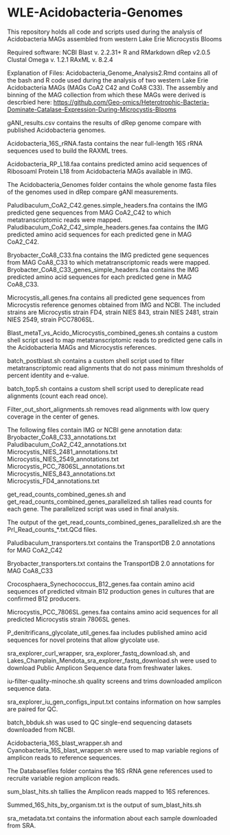 # WLE-Acidobacteria-Genomes
This repository holds all code and scripts used during the analysis of Acidobacteria MAGs assembled from western Lake Erie Microcystis Blooms

Required software:
NCBI Blast v. 2.2.31+
R and RMarkdown
dRep v2.0.5
Clustal Omega v. 1.2.1 
RAxML v. 8.2.4 

Explanation of Files:
Acidobacteria_Genome_Analysis2.Rmd contains all of the bash and R code used during the analysis of two western Lake Erie Acidobacteria MAGs (MAGs CoA2 C42 and CoA8 C33). The assembly and binning of the MAG collection from which these MAGs were derived is descrbied here: https://github.com/Geo-omics/Heterotrophic-Bacteria-Dominate-Catalase-Expression-During-Microcystis-Blooms

gANI_results.csv contains the results of dRep genome compare with published Acidobacteria genomes.

Acidobacteria_16S_rRNA.fasta contains the near full-length 16S rRNA sequences used to build the RAXML trees.

Acidobacteria_RP_L18.faa contains predicted amino acid sequences of Ribosoaml Protein L18 from Acidobacteria MAGs available in IMG.

The Acidobacteria_Genomes folder contains the whole genome fasta files of the genomes used in dRep compare gANI measurements.

Paludibaculum_CoA2_C42.genes.simple_headers.fna contains the IMG predicted gene sequences from MAG CoA2_C42 to which metatranscriptomic reads were mapped.
Paludibaculum_CoA2_C42_simple_headers.genes.faa contains the IMG predicted amino acid sequences for each predicted gene in MAG CoA2_C42.

Bryobacter_CoA8_C33.fna contains the IMG predicted gene sequences from MAG CoA8_C33 to which metatranscriptomic reads were mapped.
Bryobacter_CoA8_C33_genes_simple_headers.faa contains the IMG predicted amino acid sequences for each predicted gene in MAG CoA8_C33.

Microcystis_all.genes.fna contains all predicted gene sequences from Microcystis reference genomes obtained from IMG and NCBI. The included strains are Microcystis strain FD4, strain NIES 843, strain NIES 2481, strain NIES 2549, strain PCC7806SL.

Blast_metaT_vs_Acido_Microcystis_combined_genes.sh contains a custom shell script used to map metatranscriptomic reads to predicted gene calls in the Acidobacteria MAGs and Microcystis references.

batch_postblast.sh contains a custom shell script used to filter metatranscriptomic read alignments that do not pass minimum thresholds of percent identity and e-value.

batch_top5.sh contains a custom shell script used to dereplicate read alignments (count each read once).

Filter_out_short_alignments.sh removes read alignments with low query coverage in the center of genes.

The following files contain IMG or NCBI gene annotation data:
Bryobacter_CoA8_C33_annotations.txt  
Paludibaculum_CoA2_C42_annotations.txt  
Microcystis_NIES_2481_annotations.txt  
Microcystis_NIES_2549_annotations.txt  
Microcystis_PCC_7806SL_annotations.txt  
Microcystis_NIES_843_annotations.txt  
Microcystis_FD4_annotations.txt  

get_read_counts_combined_genes.sh and get_read_counts_combined_genes_parallelized.sh tallies read counts for each gene. The parallelized script was used in final analysis.

The output of the get_read_counts_combined_genes_parallelized.sh are the Prl_Read_counts_*.txt.QCd files.

Paludibaculum_transporters.txt contains the TransportDB 2.0 annotations for MAG CoA2_C42

Bryobacter_transporters.txt contains the TransportDB 2.0 annotations for MAG CoA8_C33

Crocosphaera_Synechococcus_B12_genes.faa contain amino acid sequences of predicted vitmain B12 production genes in cultures that are confirmed B12 producers.

Microcystis_PCC_7806SL.genes.faa contains amino acid sequences for all predicted Microcystis strain 7806SL genes.

P_denitrificans_glycolate_util_genes.faa includes published amino acid sequences for novel proteins that allow glycolate use.

sra_explorer_curl_wrapper, sra_explorer_fastq_download.sh, and Lakes_Champlain_Mendota_sra_explorer_fastq_download.sh were used to download Public Amplicon Sequence data from freshwater lakes.

iu-filter-quality-minoche.sh quality screens and trims downloaded amplicon sequence data.

sra_explorer_iu_gen_configs_input.txt contains information on how samples are paired for QC.

batch_bbduk.sh was used to QC single-end sequencing datasets downloaded from NCBI.

Acidobacteria_16S_blast_wrapper.sh and Cyanobacteria_16S_blast_wrapper.sh were used to map variable regions of amplicon reads to reference sequences.

The Databasefiles folder contains the 16S rRNA gene references used to recruite variable region amplicon reads.

sum_blast_hits.sh tallies the Amplicon reads mapped to 16S references.

Summed_16S_hits_by_organism.txt is the output of sum_blast_hits.sh

sra_metadata.txt contains the information about each sample downloaded from SRA.
